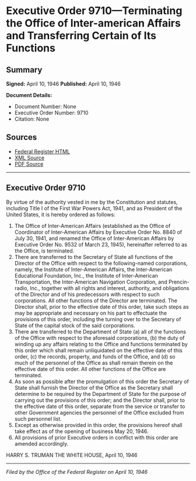 # Executive Order 9710—Terminating the Office of Inter-american Affairs and Transferring Certain of Its Functions

## Summary

**Signed:** April 10, 1946
**Published:** April 10, 1946

**Document Details:**
- Document Number: None
- Executive Order Number: 9710
- Citation: None

## Sources
- [Federal Register HTML](https://www.presidency.ucsb.edu/documents/executive-order-9710-terminating-the-office-inter-american-affairs-and-transferring)
- [XML Source](None)
- [PDF Source](None)

---

## Executive Order 9710

By virtue of the authority vested in me by the Constitution and statutes, including Title I of the First War Powers Act, 1941, and as President of the United States, it is hereby ordered as follows:
1. The Office of Inter-American Affairs (established as the Office of Coordinator of Inter-American Affairs by Executive Order No. 8840 of July 30, 1941, and renamed the Office of Inter-American Affairs by Executive Order No. 9532 of March 23, 1945), hereinafter referred to as the Office, is terminated.
2. There are transferred to the Secretary of State all functions of the Director of the Office with respect to the following-named corporations, namely, the Institute of Inter-American Affairs, the Inter-American Educational Foundation, Inc., the Institute of Inter-American Transportation, the Inter-American Navigation Corporation, and Prencin-radio, Inc., together with all rights and interest, authority, and obligations of the Director and of his predecessors with respect to such corporations. All other functions of the Director are terminated. The Director shall, prior to the effective date of this order, take such steps as may be appropriate and necessary on his part to effectuate the provisions of this order, including the turning over to the Secretary of State of the capital stock of the said corporations.
3. There are transferred to the Department of State (a) all of the functions of the Office with respect to the aforesaid corporations, (b) the duty of winding up any affairs relating to the Office and functions terminated by this order which shall remain unliquidated on the effective date of this order, (c) the records, property, and funds of the Office, and (d) so much of the personnel of the Office as shall remain therein on the effective date of this order. All other functions of the Office are terminated.
4. As soon as possible after the promulgation of this order the Secretary of State shall furnish the Director of the Office as the Secretary shall determine to be required by the Department of State for the purpose of carrying out the provisions of this order; and the Director shall, prior to the effective date of this order, separate from the service or transfer to other Government agencies the personnel of the Office excluded from such personnel list.
5. Except as otherwise provided in this order, the provisions hereof shall take effect as of the opening of business May 20, 1946.
6. All provisions of prior Executive orders in conflict with this order are amended accordingly.

HARRY S. TRUMAN
THE WHITE HOUSE,
April 10, 1946

---

*Filed by the Office of the Federal Register on April 10, 1946*
